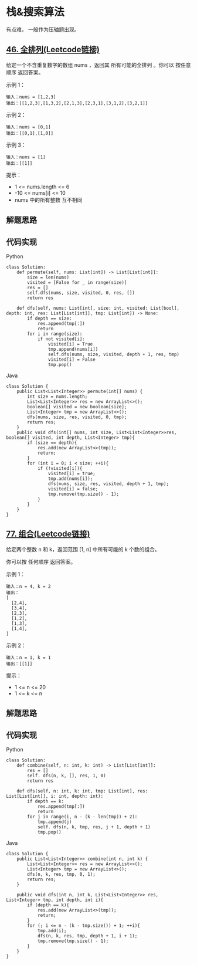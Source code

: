 # 栈&搜索算法
有点难， 一般作为压轴题出现。
## [46. 全排列(Leetcode链接)](https://leetcode-cn.com/problems/permutations/)
给定一个不含重复数字的数组 nums ，返回其 所有可能的全排列 。你可以 按任意顺序 返回答案。

示例 1：
```
输入：nums = [1,2,3]  
输出：[[1,2,3],[1,3,2],[2,1,3],[2,3,1],[3,1,2],[3,2,1]]  
```
示例 2：
```
输入：nums = [0,1]  
输出：[[0,1],[1,0]]  
```
示例 3：
```
输入：nums = [1]  
输出：[[1]]  
```
提示：
* 1 <= nums.length <= 6
* -10 <= nums[i] <= 10
* nums 中的所有整数 互不相同
## 解题思路
## 代码实现
Python
```
class Solution:
    def permute(self, nums: List[int]) -> List[List[int]]:
        size = len(nums)
        visited = [False for _ in range(size)]
        res = []
        self.dfs(nums, size, visited, 0, res, [])
        return res

    def dfs(self, nums: List[int], size: int, visited: List[bool], depth: int, res: List[List[int]], tmp: List[int]) -> None:
        if depth == size:
            res.append(tmp[:])
            return
        for i in range(size):
            if not visited[i]:
                visited[i] = True
                tmp.append(nums[i])
                self.dfs(nums, size, visited, depth + 1, res, tmp)
                visited[i] = False
                tmp.pop()
```
Java
```
class Solution {
    public List<List<Integer>> permute(int[] nums) {
        int size = nums.length;
        List<List<Integer>> res = new ArrayList<>();
        boolean[] visited = new boolean[size];
        List<Integer> tmp = new ArrayList<>();
        dfs(nums, size, res, visited, 0, tmp);
        return res;
    }
    public void dfs(int[] nums, int size, List<List<Integer>>res, boolean[] visited, int depth, List<Integer> tmp){
        if (size == depth){
            res.add(new ArrayList<>(tmp));
            return;
        }
        for (int i = 0; i < size; ++i){
            if (!visited[i]){
                visited[i] = true;
                tmp.add(nums[i]);
                dfs(nums, size, res, visited, depth + 1, tmp);
                visited[i] = false;
                tmp.remove(tmp.size() - 1);
            }
        }
    }
}
```
## [77. 组合(Leetcode链接)](https://leetcode-cn.com/problems/combinations/)
给定两个整数 n 和 k，返回范围 [1, n] 中所有可能的 k 个数的组合。

你可以按 任何顺序 返回答案。

示例 1：
```
输入：n = 4, k = 2  
输出：  
[  
  [2,4],  
  [3,4],  
  [2,3],  
  [1,2],  
  [1,3],  
  [1,4],  
]  
```
示例 2：
```
输入：n = 1, k = 1  
输出：[[1]]  
```
提示：
* 1 <= n <= 20
* 1 <= k <= n
## 解题思路
## 代码实现
Python
```
class Solution:
    def combine(self, n: int, k: int) -> List[List[int]]:
        res = []
        self. dfs(n, k, [], res, 1, 0)
        return res

    def dfs(self, n: int, k: int, tmp: List[int], res: List[List[int]], i: int, depth: int):
        if depth == k:
            res.append(tmp[:])
            return
        for j in range(i, n - (k - len(tmp)) + 2):
            tmp.append(j)
            self. dfs(n, k, tmp, res, j + 1, depth + 1)
            tmp.pop()
```
Java
```
class Solution {
    public List<List<Integer>> combine(int n, int k) {
        List<List<Integer>> res = new ArrayList<>();
        List<Integer> tmp = new ArrayList<>();
        dfs(n, k, res, tmp, 0, 1);
        return res;
    }

    public void dfs(int n, int k, List<List<Integer>> res, List<Integer> tmp, int depth, int i){
        if (depth == k){
            res.add(new ArrayList<>(tmp));
            return;
        }
        for (; i <= n - (k - tmp.size()) + 1; ++i){
            tmp.add(i);
            dfs(n, k, res, tmp, depth + 1, i + 1);
            tmp.remove(tmp.size() - 1);
        }
    }
}
```
